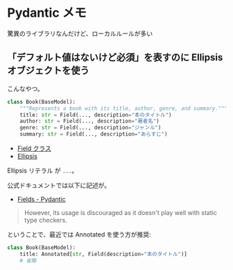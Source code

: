 # Pydantic メモ

驚異のライブラリなんだけど、ローカルルールが多い

## 「デフォルト値はないけど必須」を表すのに Ellipsis オブジェクトを使う

こんなやつ。

```python
class Book(BaseModel):
    """Represents a book with its title, author, genre, and summary."""
    title: str = Field(..., description="本のタイトル")
    author: str = Field(..., description="著者名")
    genre: str = Field(..., description="ジャンル")
    summary: str = Field(..., description="あらすじ")
```

- [Field クラス](https://docs.python.org/ja/3/library/dataclasses.html#dataclasses.Field)
- [Ellipsis](https://docs.python.org/ja/3.13/library/constants.html#Ellipsis)

Ellipsis リテラル が `...`。

公式ドキュメントでは以下に記述が。

- [Fields - Pydantic](https://docs.pydantic.dev/latest/concepts/fields/)

> However, its usage is discouraged as it doesn't play well with static type checkers.

ということで、最近では Annotated を使う方が推奨:

```python
class Book(BaseModel):
    title: Annotated[str, Field(description="本のタイトル")]
    # 省略
```
